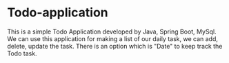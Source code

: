 # Todo-application

This is a simple Todo Application developed by Java, Spring Boot, MySql. 
We can use this application for making a list of our daily task, we can add, delete, update the task.
There is an option which is "Date" to keep track the Todo task.

